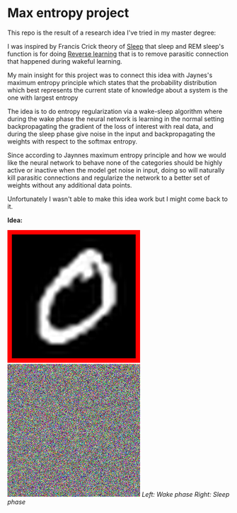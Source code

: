 # Max entropy project


This repo is the result of a research idea I've tried in my master degree:

I was inspired by Francis Crick theory of [Sleep](https://www.nature.com/articles/304111a0) that sleep and REM sleep's function is for doing [Reverse learning](https://en.wikipedia.org/wiki/Reverse_learning) that is to remove parasitic connection that happened during wakeful learning.

My main insight for this project was to connect this idea with Jaynes's maximum entropy principle which states that the probability distribution which best represents the current state of knowledge about a system is the one with largest entropy

 The idea is to do entropy regularization via a wake-sleep algorithm where during the wake phase the neural network is learning in the normal setting backpropagating the gradient of the loss of interest with real data, and during the sleep phase give noise in the input and backpropagating the weights with respect to the softmax entropy.

 Since according to Jaynnes maximum entropy principle and how we would like the neural network to behave none of the categories should be highly active or inactive when the model get noise in input, doing so will naturally kill parasitic connections and regularize the network to a better set of weights without any additional data points.




 Unfortunately I wasn't able to make this idea work but I might come back to it.


**Idea:**
                     
![animation1](figures/mnist_digits.gif)  ![animation2](figures/noise2.gif) 
*Left: Wake phase Right: Sleep phase*



 
